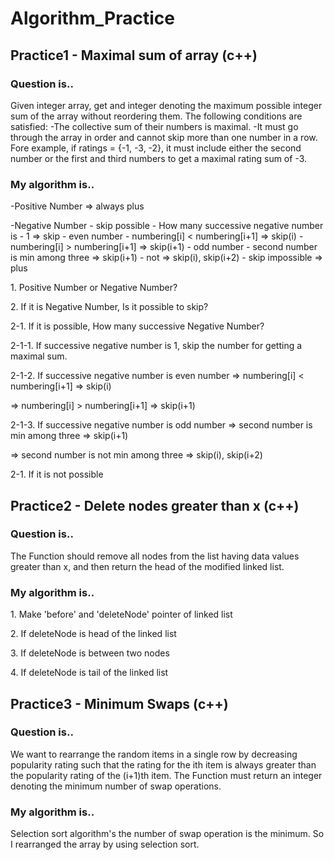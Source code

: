 # Algorithm_Practice

<h2> Practice1 - Maximal sum of array (c++) </h2>

<h3> Question is.. </h3>

Given integer array, get and integer denoting the maximum possible integer sum of the array without reordering them.
The following conditions are satisfied:
-The collective sum of their numbers is maximal.
-It must go through the array in order and cannot skip more than one number in a row. Fore example, if ratings = {-1, -3, -2}, it must include either the second number or the first and third numbers to get a maximal rating sum of -3.

<h3> My algorithm is.. </h3>

-Positive Number => always plus

-Negative Number - skip possible - How many successive negative number is - 1 => skip
                                                                          - even number - numbering[i] < numbering[i+1] => skip(i)
                                                                                        - numbering[i] > numbering[i+1] => skip(i+1)
                                                                          - odd number - second number is min among three => skip(i+1)
                                                                                       - not => skip(i), skip(i+2)
                 - skip impossible => plus

<p>1. Positive Number or Negative Number?</p>
<p>2. If it is Negative Number, Is it possible to skip?</p>
<p>2-1. If it is possible, How many successive Negative Number?</p>
<p>2-1-1. If successive negative number is 1, skip the number for getting a maximal sum.</p>
<p>2-1-2. If successive negative number is even number => numbering[i] < numbering[i+1] => skip(i)</p>
<p>                                                => numbering[i] > numbering[i+1] => skip(i+1)</p>
<p>2-1-3. If successive negative number is odd number => second number is min among three => skip(i+1)</p>
<p>                                               => second number is not min among three => skip(i), skip(i+2)</p>
<p>2-1. If it is not possible</p>


<h2> Practice2 - Delete nodes greater than x (c++) </h2>

<h3> Question is.. </h3>

The Function should remove all nodes from the list having data values greater than x, and then return the head of the modified linked list.

<h3> My algorithm is.. </h3>

<p> 1. Make 'before' and 'deleteNode' pointer of linked list </p>
<p> 2. If deleteNode is head of the linked list </p>
<p> 3. If deleteNode is between two nodes </p>
<p> 4. If deleteNode is tail of the linked list </p>


<h2> Practice3 - Minimum Swaps (c++) </h2>

<h3> Question is.. </h3>

We want to rearrange the random items in a single row by decreasing popularity rating such that the rating for the ith item is always greater than the popularity rating of the (i+1)th item. The Function must return an integer denoting the minimum number of swap operations.

<h3> My algorithm is.. </h3>

Selection sort algorithm's the number of swap operation is the minimum. So I rearranged the  array by using selection sort.
